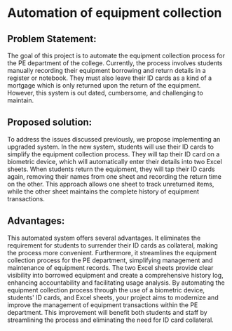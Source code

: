 # Automation of equipment collection

## Problem Statement: 
The goal of this project is to automate the equipment collection process for the PE department of the college. Currently, the process involves students manually recording their equipment borrowing and return details in a register or notebook.  They must also leave their ID cards as a kind of a mortgage which is only returned upon the return of the equipment. However, this system is out dated, cumbersome, and challenging to maintain.

## Proposed solution:
To address the issues discussed previously, we propose implementing an upgraded system. In the new system, students will use their ID cards to simplify the equipment collection process. They will tap their ID card on a biometric device, which will automatically enter their details into two Excel sheets. When students return the equipment, they will tap their ID cards again, removing their names from one sheet and recording the return time on the other. This approach allows one sheet to track unreturned items, while the other sheet maintains the complete history of equipment transactions.

## Advantages:
This automated system offers several advantages. It eliminates the requirement for students to surrender their ID cards as collateral, making the process more convenient. Furthermore, it streamlines the equipment collection process for the PE department, simplifying management and maintenance of equipment records. The two Excel sheets provide clear visibility into borrowed equipment and create a comprehensive history log, enhancing accountability and facilitating usage analysis. By automating the equipment collection process through the use of a biometric device, students' ID cards, and Excel sheets, your project aims to modernize and improve the management of equipment transactions within the PE department. This improvement will benefit both students and staff by streamlining the process and eliminating the need for ID card collateral.
